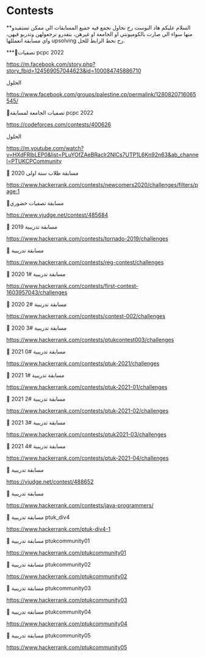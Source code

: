# Contests

**السلام عليكم 
هاد البوست رح نحاول نجمع فيه جميع المسابقات الي ممكن تستفيدو منها سواء الي صارت بالكوميونتي او الجامعة او غيرهن، بتقدرو ترجعولهن وتدربو فيهن، واي مسابقة انعمللها upsolving رح نحط الرابط للحل.

***🔹تصفيات pcpc 2022

https://m.facebook.com/story.php?story_fbid=124569057044623&id=100084745886710

الحلول

https://www.facebook.com/groups/palestine.cp/permalink/1280820716065545/


🔹تصفيات الجامعة لمسابقة pcpc 2022

https://codeforces.com/contests/400626

الحلول

https://m.youtube.com/watch?v=HXdFRlbLEP0&list=PLuYOfZAeBRaclr2NICs7UTP1L6Kn92n63&ab_channel=PTUKCPCommunity 


🔹 مسابقة طلاب سنة اولى 2020

https://www.hackerrank.com/contests/newcomers2020/challenges/filters/page:1


🔹مسابقة تصفيات خضوري

https://www.vjudge.net/contest/485684


🔹 مسابقة تدريبية 2019

https://www.hackerrank.com/contests/tornado-2019/challenges


🔹 مسابقة تدريبية

https://www.hackerrank.com/contests/reg-contest/challenges


🔹 مسابقة تدريبية #1 2020

https://www.hackerrank.com/contests/first-contest-1603957043/challenges


🔹 مسابقة تدريبية #2 2020

https://www.hackerrank.com/contests/contest-002/challenges


🔹 مسابقة تدريبية #3 2020

https://www.hackerrank.com/contests/ptukcontest003/challenges


🔹 مسابقة تدريبية #0 2021

https://www.hackerrank.com/contests/ptuk-2021/challenges


🔹 مسابقة تدريبية #1 2021

https://www.hackerrank.com/contests/ptuk-2021-01/challenges


🔹 مسابقة تدريبية #2 2021

https://www.hackerrank.com/contests/ptuk-2021-02/challenges


🔹 مسابقة تدريبية #3 2021

https://www.hackerrank.com/contests/ptuk2021-03/challenges


🔹 مسابقة تدريبية #4 2021

https://www.hackerrank.com/contests/ptuk-2021-04/challenges


🔹 مسابقة تدريبية

https://vjudge.net/contest/488652


🔹 مسابقة تدريبية

https://www.hackerrank.com/contests/java-programmers/


🔹 مسابقة تدريبية ptuk_div4

https://www.hackerrank.com/ptuk-div4-1


🔹 مسابقة تدريبية ptukcommunity01

https://www.hackerrank.com/ptukcommunity01


🔹 مسابقة تدريبية ptukcommunity02

https://www.hackerrank.com/ptukcommunity02


🔹 مسابقة تدريبية ptukcommunity03

https://www.hackerrank.com/ptukcommunity03


🔹 مسابقة تدريبية ptukcommunity04

https://www.hackerrank.com/ptukcommunity04


🔹 مسابقة تدريبية ptukcommunity05

https://www.hackerrank.com/ptukcommunity05
